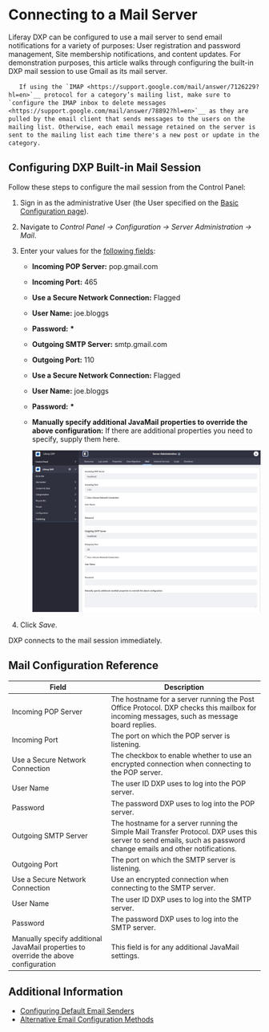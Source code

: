 # Connecting to a Mail Server

Liferay DXP can be configured to use a mail server to send email notifications for a variety of purposes: User registration and password management, Site membership notifications, and content updates. For demonstration purposes, this article walks through configuring the built-in DXP mail session to use Gmail as its mail server.

```warning::
   If using the `IMAP <https://support.google.com/mail/answer/7126229?hl=en>`__ protocol for a category’s mailing list, make sure to `configure the IMAP inbox to delete messages <https://support.google.com/mail/answer/78892?hl=en>`__ as they are pulled by the email client that sends messages to the users on the mailing list. Otherwise, each email message retained on the server is sent to the mailing list each time there's a new post or update in the category.
```

## Configuring DXP Built-in Mail Session

Follow these steps to configure the mail session from the Control Panel:

1. Sign in as the administrative User (the User specified on the [Basic Configuration page](../../../getting-started/using-the-setup-wizard.md)).
1. Navigate to _Control Panel &rarr; Configuration &rarr; Server Administration &rarr; Mail_.
1. Enter your values for the [following fields](#mail-configuration-reference):

    - **Incoming POP Server:** pop.gmail.com
    - **Incoming Port:** 465
    - **Use a Secure Network Connection:** Flagged
    - **User Name:** joe.bloggs
    - **Password:** **\***
    - **Outgoing SMTP Server:** smtp.gmail.com
    - **Outgoing Port:** 110
    - **Use a Secure Network Connection:** Flagged
    - **User Name:** joe.bloggs
    - **Password:** **\***
    - **Manually specify additional JavaMail properties to override the above configuration:** If there are additional properties you need to specify, supply them here.

        ![Configuring a Mail Server](./connecting-to-a-mail-server/images/01.png)

1. Click _Save_.

DXP connects to the mail session immediately.

<!--
## Validating Mail Configuration

To validate that you configured the mail session correctly, do the following:

1.
1.
1.
-->

## Mail Configuration Reference

| Field                                                                               | Description                                                                                                                                                       |
| ----------------------------------------------------------------------------------- | ----------------------------------------------------------------------------------------------------------------------------------------------------------------- |
| Incoming POP Server                                                                 | The hostname for a server running the Post Office Protocol. DXP checks this mailbox for incoming messages, such as message board replies.                         |
| Incoming Port                                                                       | The port on which the POP server is listening.                                                                                                                    |
| Use a Secure Network Connection                                                     | The checkbox to enable whether to use an encrypted connection when connecting to the POP server.                                                                  |
| User Name                                                                           | The user ID DXP uses to log into the POP server.                                                                                                                  |
| Password                                                                            | The password DXP uses to log into the POP server.                                                                                                                 |
| Outgoing SMTP Server                                                                | The hostname for a server running the Simple Mail Transfer Protocol. DXP uses this server to send emails, such as password change emails and other notifications. |
| Outgoing Port                                                                       | The port on which the SMTP server is listening.                                                                                                                   |
| Use a Secure Network Connection                                                     | Use an encrypted connection when connecting to the SMTP server.                                                                                                   |
| User Name                                                                           | The user ID DXP uses to log into the SMTP server.                                                                                                                 |
| Password                                                                            | The password DXP uses to log into the SMTP server.                                                                                                                |
| Manually specify additional JavaMail properties to override the above configuration | This field is for any additional JavaMail settings.                                                                                                               |

## Additional Information

-   [Configuring Default Email Senders](./configuring-default-email-senders.md)
-   [Alternative Email Configuration Methods](./alternative-email-configuration-methods.md)
